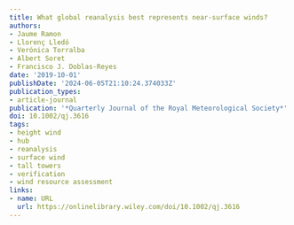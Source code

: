 ```yaml
---
title: What global reanalysis best represents near‐surface winds?
authors:
- Jaume Ramon
- Llorenç Lledó
- Verónica Torralba
- Albert Soret
- Francisco J. Doblas‐Reyes
date: '2019-10-01'
publishDate: '2024-06-05T21:10:24.374033Z'
publication_types:
- article-journal
publication: '*Quarterly Journal of the Royal Meteorological Society*'
doi: 10.1002/qj.3616
tags:
- height wind
- hub
- reanalysis
- surface wind
- tall towers
- verification
- wind resource assessment
links:
- name: URL
  url: https://onlinelibrary.wiley.com/doi/10.1002/qj.3616
---
```

